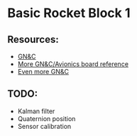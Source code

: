 # Basic Rocket Block 1
## Resources:
 - [GN&C](https://www.youtube.com/watch?v=BSMpJ1t_ddY)
 - [More GN&C/Avionics board reference](https://www.youtube.com/watch?v=c3SYiI_NYq0)
 - [Even more GN&C](https://www.youtube.com/watch?v=nwgd1CV__rs)
## TODO:
 - Kalman filter
 - Quaternion position
 - Sensor calibration
